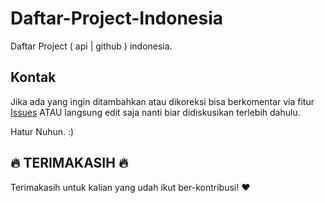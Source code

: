 # Daftar-Project-Indonesia

Daftar Project ( api | github ) indonesia.

## Kontak

Jika ada yang ingin ditambahkan atau dikoreksi bisa berkomentar via fitur [Issues](https://github.com/farizdotid/DAFTAR-API-LOKAL-INDONESIA/issues) ATAU langsung edit saja nanti biar didiskusikan terlebih dahulu.

Hatur Nuhun. :)

## :fire: TERIMAKASIH :fire:

Terimakasih untuk kalian yang udah ikut ber-kontribusi! :heart:
